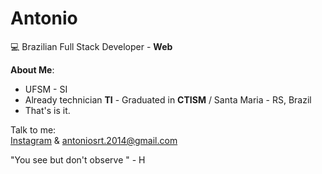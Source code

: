 # Antonio 
:computer: Brazilian Full Stack Developer - **Web**

**About Me**:
- UFSM - SI
- Already technician **TI** - Graduated in **CTISM** / Santa Maria - RS, Brazil
- That's is it.

Talk to me:<br>
[Instagram](https://www.instagram.com/antoniotolio/) & antoniosrt.2014@gmail.com

"You see but don't observe " - H
    

<!--
**Antoniosrt/Antoniosrt** is a ✨ _special_ ✨ repository because its `README.md` (this file) appears on your GitHub profile.

Here are some ideas to get you started:

- 🔭 I’m currently working on ...
- 🌱 I’m currently learning ...
- 👯 I’m looking to collaborate on ...
- 🤔 I’m looking for help with ...
- 💬 Ask me about ...
- 📫 How to reach me: ...
- 😄 Pronouns: ...
- ⚡ Fun fact: ...
-->
